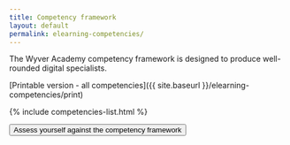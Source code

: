 ```yaml
---
title: Competency framework
layout: default
permalink: elearning-competencies/
---
```

The Wyver Academy competency framework is designed to produce well-rounded digital specialists.

[Printable version - all competencies]({{ site.baseurl }}/elearning-competencies/print)

{% include competencies-list.html %}

<div class="text-center" >
<a href="{{ site.baseurl }}/assessment"><button type="button" class="btn btn-primary">Assess yourself against the competency framework</button></a>
</div>
